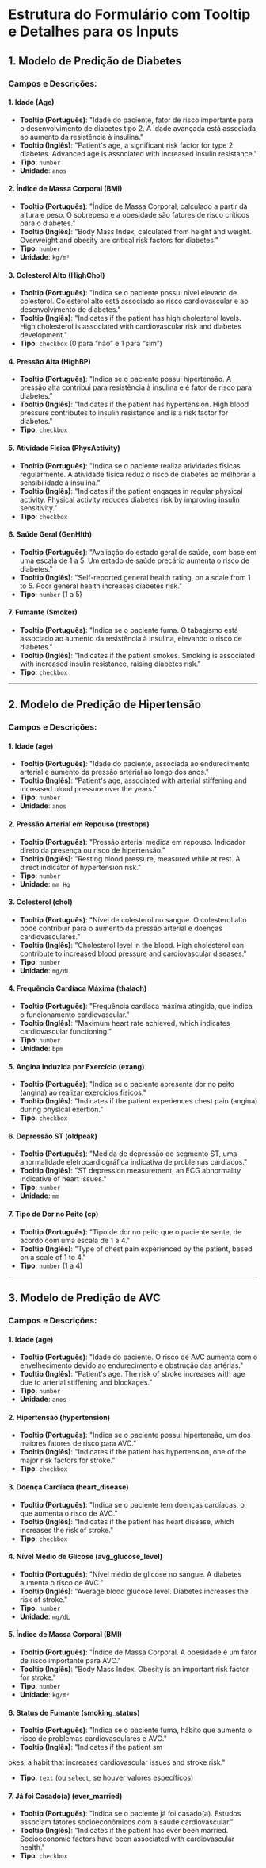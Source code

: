 # Estrutura do Formulário com Tooltip e Detalhes para os Inputs

## 1. Modelo de Predição de Diabetes

### Campos e Descrições:

#### 1. **Idade (Age)**
   - **Tooltip (Português)**: "Idade do paciente, fator de risco importante para o desenvolvimento de diabetes tipo 2. A idade avançada está associada ao aumento da resistência à insulina."
   - **Tooltip (Inglês)**: "Patient's age, a significant risk factor for type 2 diabetes. Advanced age is associated with increased insulin resistance."
   - **Tipo**: `number`
   - **Unidade**: `anos`

#### 2. **Índice de Massa Corporal (BMI)**
   - **Tooltip (Português)**: "Índice de Massa Corporal, calculado a partir da altura e peso. O sobrepeso e a obesidade são fatores de risco críticos para o diabetes."
   - **Tooltip (Inglês)**: "Body Mass Index, calculated from height and weight. Overweight and obesity are critical risk factors for diabetes."
   - **Tipo**: `number`
   - **Unidade**: `kg/m²`

#### 3. **Colesterol Alto (HighChol)**
   - **Tooltip (Português)**: "Indica se o paciente possui nível elevado de colesterol. Colesterol alto está associado ao risco cardiovascular e ao desenvolvimento de diabetes."
   - **Tooltip (Inglês)**: "Indicates if the patient has high cholesterol levels. High cholesterol is associated with cardiovascular risk and diabetes development."
   - **Tipo**: `checkbox` (0 para “não” e 1 para “sim”)

#### 4. **Pressão Alta (HighBP)**
   - **Tooltip (Português)**: "Indica se o paciente possui hipertensão. A pressão alta contribui para resistência à insulina e é fator de risco para diabetes."
   - **Tooltip (Inglês)**: "Indicates if the patient has hypertension. High blood pressure contributes to insulin resistance and is a risk factor for diabetes."
   - **Tipo**: `checkbox`

#### 5. **Atividade Física (PhysActivity)**
   - **Tooltip (Português)**: "Indica se o paciente realiza atividades físicas regularmente. A atividade física reduz o risco de diabetes ao melhorar a sensibilidade à insulina."
   - **Tooltip (Inglês)**: "Indicates if the patient engages in regular physical activity. Physical activity reduces diabetes risk by improving insulin sensitivity."
   - **Tipo**: `checkbox`

#### 6. **Saúde Geral (GenHlth)**
   - **Tooltip (Português)**: "Avaliação do estado geral de saúde, com base em uma escala de 1 a 5. Um estado de saúde precário aumenta o risco de diabetes."
   - **Tooltip (Inglês)**: "Self-reported general health rating, on a scale from 1 to 5. Poor general health increases diabetes risk."
   - **Tipo**: `number` (1 a 5)

#### 7. **Fumante (Smoker)**
   - **Tooltip (Português)**: "Indica se o paciente fuma. O tabagismo está associado ao aumento da resistência à insulina, elevando o risco de diabetes."
   - **Tooltip (Inglês)**: "Indicates if the patient smokes. Smoking is associated with increased insulin resistance, raising diabetes risk."
   - **Tipo**: `checkbox`

---

## 2. Modelo de Predição de Hipertensão

### Campos e Descrições:

#### 1. **Idade (age)**
   - **Tooltip (Português)**: "Idade do paciente, associada ao endurecimento arterial e aumento da pressão arterial ao longo dos anos."
   - **Tooltip (Inglês)**: "Patient's age, associated with arterial stiffening and increased blood pressure over the years."
   - **Tipo**: `number`
   - **Unidade**: `anos`

#### 2. **Pressão Arterial em Repouso (trestbps)**
   - **Tooltip (Português)**: "Pressão arterial medida em repouso. Indicador direto da presença ou risco de hipertensão."
   - **Tooltip (Inglês)**: "Resting blood pressure, measured while at rest. A direct indicator of hypertension risk."
   - **Tipo**: `number`
   - **Unidade**: `mm Hg`

#### 3. **Colesterol (chol)**
   - **Tooltip (Português)**: "Nível de colesterol no sangue. O colesterol alto pode contribuir para o aumento da pressão arterial e doenças cardiovasculares."
   - **Tooltip (Inglês)**: "Cholesterol level in the blood. High cholesterol can contribute to increased blood pressure and cardiovascular diseases."
   - **Tipo**: `number`
   - **Unidade**: `mg/dL`

#### 4. **Frequência Cardíaca Máxima (thalach)**
   - **Tooltip (Português)**: "Frequência cardíaca máxima atingida, que indica o funcionamento cardiovascular."
   - **Tooltip (Inglês)**: "Maximum heart rate achieved, which indicates cardiovascular functioning."
   - **Tipo**: `number`
   - **Unidade**: `bpm`

#### 5. **Angina Induzida por Exercício (exang)**
   - **Tooltip (Português)**: "Indica se o paciente apresenta dor no peito (angina) ao realizar exercícios físicos."
   - **Tooltip (Inglês)**: "Indicates if the patient experiences chest pain (angina) during physical exertion."
   - **Tipo**: `checkbox`

#### 6. **Depressão ST (oldpeak)**
   - **Tooltip (Português)**: "Medida de depressão do segmento ST, uma anormalidade eletrocardiográfica indicativa de problemas cardíacos."
   - **Tooltip (Inglês)**: "ST depression measurement, an ECG abnormality indicative of heart issues."
   - **Tipo**: `number`
   - **Unidade**: `mm`

#### 7. **Tipo de Dor no Peito (cp)**
   - **Tooltip (Português)**: "Tipo de dor no peito que o paciente sente, de acordo com uma escala de 1 a 4."
   - **Tooltip (Inglês)**: "Type of chest pain experienced by the patient, based on a scale of 1 to 4."
   - **Tipo**: `number` (1 a 4)

---

## 3. Modelo de Predição de AVC

### Campos e Descrições:

#### 1. **Idade (age)**
   - **Tooltip (Português)**: "Idade do paciente. O risco de AVC aumenta com o envelhecimento devido ao endurecimento e obstrução das artérias."
   - **Tooltip (Inglês)**: "Patient's age. The risk of stroke increases with age due to arterial stiffening and blockages."
   - **Tipo**: `number`
   - **Unidade**: `anos`

#### 2. **Hipertensão (hypertension)**
   - **Tooltip (Português)**: "Indica se o paciente possui hipertensão, um dos maiores fatores de risco para AVC."
   - **Tooltip (Inglês)**: "Indicates if the patient has hypertension, one of the major risk factors for stroke."
   - **Tipo**: `checkbox`

#### 3. **Doença Cardíaca (heart_disease)**
   - **Tooltip (Português)**: "Indica se o paciente tem doenças cardíacas, o que aumenta o risco de AVC."
   - **Tooltip (Inglês)**: "Indicates if the patient has heart disease, which increases the risk of stroke."
   - **Tipo**: `checkbox`

#### 4. **Nível Médio de Glicose (avg_glucose_level)**
   - **Tooltip (Português)**: "Nível médio de glicose no sangue. A diabetes aumenta o risco de AVC."
   - **Tooltip (Inglês)**: "Average blood glucose level. Diabetes increases the risk of stroke."
   - **Tipo**: `number`
   - **Unidade**: `mg/dL`

#### 5. **Índice de Massa Corporal (BMI)**
   - **Tooltip (Português)**: "Índice de Massa Corporal. A obesidade é um fator de risco importante para AVC."
   - **Tooltip (Inglês)**: "Body Mass Index. Obesity is an important risk factor for stroke."
   - **Tipo**: `number`
   - **Unidade**: `kg/m²`

#### 6. **Status de Fumante (smoking_status)**
   - **Tooltip (Português)**: "Indica se o paciente fuma, hábito que aumenta o risco de problemas cardiovasculares e AVC."
   - **Tooltip (Inglês)**: "Indicates if the patient sm

okes, a habit that increases cardiovascular issues and stroke risk."
   - **Tipo**: `text` (ou `select`, se houver valores específicos)

#### 7. **Já foi Casado(a) (ever_married)**
   - **Tooltip (Português)**: "Indica se o paciente já foi casado(a). Estudos associam fatores socioeconômicos com a saúde cardiovascular."
   - **Tooltip (Inglês)**: "Indicates if the patient has ever been married. Socioeconomic factors have been associated with cardiovascular health."
   - **Tipo**: `checkbox`